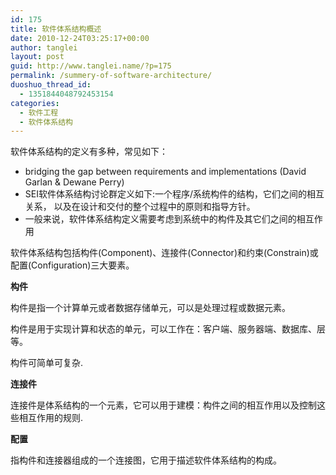 ```yaml
---
id: 175
title: 软件体系结构概述
date: 2010-12-24T03:25:17+00:00
author: tanglei
layout: post
guid: http://www.tanglei.name/?p=175
permalink: /summery-of-software-architecture/
duoshuo_thread_id:
  - 1351844048792453154
categories:
  - 软件工程
  - 软件体系结构
---
```

软件体系结构的定义有多种，常见如下：

  * bridging the gap between requirements and implementations (David Garlan & Dewane Perry)
  * SEI软件体系结构讨论群定义如下:一个程序/系统构件的结构，它们之间的相互关系， 以及在设计和交付的整个过程中的原则和指导方针。
  * 一般来说，软件体系结构定义需要考虑到系统中的构件及其它们之间的相互作用

软件体系结构包括构件(Component)、连接件(Connector)和约束(Constrain)或配置(Configuration)三大要素。

**构件**

构件是指一个计算单元或者数据存储单元，可以是处理过程或数据元素。
  
构件是用于实现计算和状态的单元，可以工作在：客户端、服务器端、数据库、层等。
  
构件可简单可复杂.

**连接件**
  
连接件是体系结构的一个元素，它可以用于建模：构件之间的相互作用以及控制这些相互作用的规则.

**配置**
  
指构件和连接器组成的一个连接图，它用于描述软件体系结构的构成。
